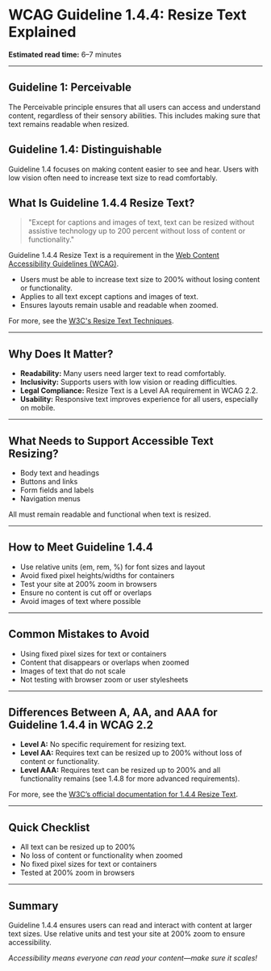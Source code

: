 <!--
title: 1.4.4 - Resize Text
series: Making the Web Accessible for All
description: A practical guide to WCAG Guideline 1.4.4 (Resize Text)—what it means, why it matters, and how to ensure text remains readable when users zoom or increase font size.
keywords: wcag 1.4.4, resize text, accessibility, web standards, zoom, responsive design
image: WCAG-Series-1.4.4.png
imageAlt: Blue text on yellow background saying, "Web Content Accessibiilty Guiedlines (WCAG) 1.4.4 Explained, Resize Text"
status: published
date: 2025-07-01
excerpt: This guideline ensures text remains readable when users zoom or increase font size.
next: /wcag/WCAG-Guideline-1-4-5-Images-of-Text-Explained, Guideline 1.4.5 - Images of Text
previous: /wcag/WCAG-Guideline-1-4-3-Contrast-Minimum-Explained, Guideline 1.4.3 - Contrast (Minimum)
-->

# **WCAG Guideline 1.4.4: Resize Text Explained**

**Estimated read time:** 6–7 minutes

---

## **Guideline 1: Perceivable**

The Perceivable principle ensures that all users can access and understand content, regardless of their sensory abilities. This includes making sure that text remains readable when resized.

## **Guideline 1.4: Distinguishable**

Guideline 1.4 focuses on making content easier to see and hear. Users with low vision often need to increase text size to read comfortably.

## **What Is Guideline 1.4.4 Resize Text?**

<!-- [Illustration: Magnifying glass over enlarged text, with a responsive web page] -->

> "Except for captions and images of text, text can be resized without assistive technology up to 200 percent without loss of content or functionality."

Guideline 1.4.4 Resize Text is a requirement in the [Web Content Accessibility Guidelines (WCAG)](https://www.w3.org/WAI/WCAG22/quickref/#resize-text).

- Users must be able to increase text size to 200% without losing content or functionality.
- Applies to all text except captions and images of text.
- Ensures layouts remain usable and readable when zoomed.

For more, see the [W3C's Resize Text Techniques](https://www.w3.org/WAI/WCAG22/Techniques/css/C12).

---

## **Why Does It Matter?**

<!-- [Infographic: User with glasses, zoom icon, and a warning sign for unreadable text] -->

- **Readability:** Many users need larger text to read comfortably.
- **Inclusivity:** Supports users with low vision or reading difficulties.
- **Legal Compliance:** Resize Text is a Level AA requirement in WCAG 2.2.
- **Usability:** Responsive text improves experience for all users, especially on mobile.

---

## **What Needs to Support Accessible Text Resizing?**

<!-- [Grid: Paragraphs, buttons, menus, and forms, all shown at 200% size] -->

- Body text and headings
- Buttons and links
- Form fields and labels
- Navigation menus

All must remain readable and functional when text is resized.

---

## **How to Meet Guideline 1.4.4**

<!-- [Side-by-side: Web page at normal size vs. at 200% zoom, both fully functional] -->

- Use relative units (em, rem, %) for font sizes and layout
- Avoid fixed pixel heights/widths for containers
- Test your site at 200% zoom in browsers
- Ensure no content is cut off or overlaps
- Avoid images of text where possible

---

## **Common Mistakes to Avoid**

<!-- [Do/Don't graphic: Left side with readable, resizable text, right side with overlapping or cut-off text] -->

- Using fixed pixel sizes for text or containers
- Content that disappears or overlaps when zoomed
- Images of text that do not scale
- Not testing with browser zoom or user stylesheets

---

## **Differences Between A, AA, and AAA for Guideline 1.4.4 in WCAG 2.2**

<!-- [Infographic: Three columns labeled A, AA, AAA with example requirements for each] -->

- **Level A:** No specific requirement for resizing text.
- **Level AA:** Requires text can be resized up to 200% without loss of content or functionality.
- **Level AAA:** Requires text can be resized up to 200% and all functionality remains (see 1.4.8 for more advanced requirements).

For more, see the [W3C’s official documentation for 1.4.4 Resize Text](https://www.w3.org/WAI/WCAG22/Understanding/resize-text.html).

---

## **Quick Checklist**

<!-- [Checklist graphic: Icons for text, zoom, and responsive design] -->

- All text can be resized up to 200%
- No loss of content or functionality when zoomed
- No fixed pixel sizes for text or containers
- Tested at 200% zoom in browsers

---

## **Summary**

<!-- [Illustration: User zooming in on a web page with all content still visible] -->

Guideline 1.4.4 ensures users can read and interact with content at larger text sizes. Use relative units and test your site at 200% zoom to ensure accessibility.

*Accessibility means everyone can read your content—make sure it scales!*
